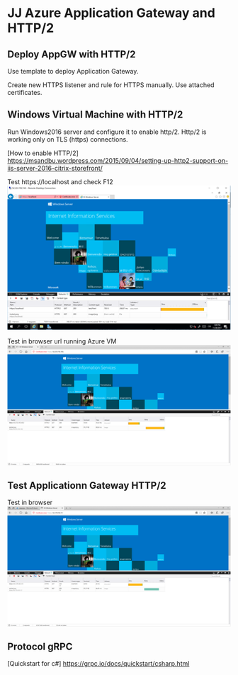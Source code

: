 # JJ Azure Application Gateway and HTTP/2

## Deploy AppGW with HTTP/2
Use template to deploy Application Gateway.

Create new HTTPS listener and rule for HTTPS manually. Use attached certificates.

## Windows Virtual Machine with HTTP/2
Run Windows2016 server and configure it to enable http/2.
Http/2 is working only on TLS (https) connections.

[How to enable HTTP/2] https://msandbu.wordpress.com/2015/09/04/setting-up-http2-support-on-iis-server-2016-citrix-storefront/

Test https://localhost and check F12
![localhost](media/localhost.png)

Test in browser url running Azure VM
![virtual machine](media/vm.png)

## Test Applicationn Gateway HTTP/2
Test in browser
![application gateway](media/appgw.png)

## Protocol gRPC
[Quickstart for c#] https://grpc.io/docs/quickstart/csharp.html